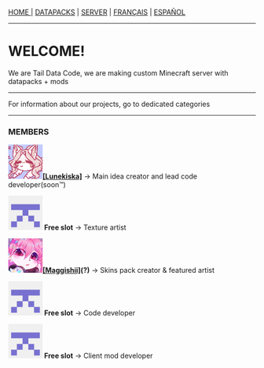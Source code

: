 <p><a href="/index">HOME </a> | <a href="/datapacks">    DATAPACKS</a> | <a href="/server">    SERVER</a> | <a href="/fr/index">    FRANÇAIS</a> | <a href="/es/index">    ESPAÑOL</a></p>

<hr>

<h1>WELCOME!</h1>
<p>We are Tail Data Code, we are making custom Minecraft server with datapacks + mods</p>

<hr>

<p>For information about our projects, go to dedicated categories</p>

<hr>

<h3>MEMBERS</h3>
<p><img src="/images/Lunekiska-70x70.png"/><b><a href= "https://twitter.com/lemq_ocp">[Lunekiska]</a></b> -> Main idea creator and lead code developer(soon™)</p>
    
  <p><img src="/images/free-slot-70x70.png"/><b> Free slot</b> -> Texture artist</p>
    
  <p><img src="/images/Maggishii-70x70.png"/><b><a href= "https://twitter.com/Maggishii">[Maggishii]</a>(?)</b> -> Skins pack creator & featured artist</p>
    
  <p><img src="/images/free-slot-70x70.png"/><b> Free slot</b> -> Code developer</p>
    
  <p><img src="/images/free-slot-70x70.png"/><b> Free slot</b> -> Client mod developer</p>
